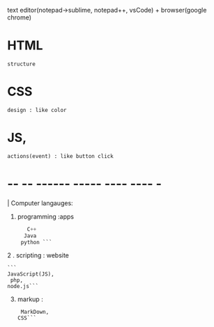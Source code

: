 
text editor(notepad->sublime, notepad++, vsCode) + browser(google chrome)

# HTML
	structure
# CSS
	design : like color
# JS,
	actions(event) : like button click

# -- -- ------ ----- ---- ---- -
| Computer langauges:
1. programming :apps
	```C
	   C++ 
	  Java
	 python ```
2 . scripting : website 

	```
	JavaScript(JS),
	 php, 
	node.js```

3. markup :

	```HTML,
	 MarkDown, 
	CSS```